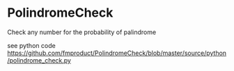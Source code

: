 # PolindromeCheck
Check any number for the probability of palindrome

see python code https://github.com/fmproduct/PolindromeCheck/blob/master/source/python/polindrome_check.py
